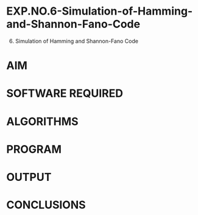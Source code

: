 # EXP.NO.6-Simulation-of-Hamming-and-Shannon-Fano-Code
6. Simulation of Hamming and Shannon-Fano Code

# AIM

# SOFTWARE REQUIRED

# ALGORITHMS


# PROGRAM



# OUTPUT

 
# CONCLUSIONS

